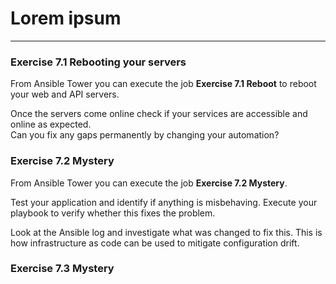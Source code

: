 # Lorem ipsum


<hr>

### Exercise 7.1 Rebooting your servers

From Ansible Tower you can execute the job **Exercise 7.1 Reboot** to reboot your web and API servers.

Once the servers come online check if your services are accessible and online as expected.  
Can you fix any gaps permanently by changing your automation?


### Exercise 7.2 Mystery

From Ansible Tower you can execute the job **Exercise 7.2 Mystery**.

Test your application and identify if anything is misbehaving.  Execute your playbook to verify whether
this fixes the problem.  

Look at the Ansible log and investigate what was changed to fix this.
This is how infrastructure as code can be used to mitigate configuration drift.


### Exercise 7.3 Mystery



